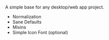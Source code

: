 A simple base for any desktop/web app project.

- Normalization
- Sane Defaults
- Mixins
- Simple Icon Font (optional)